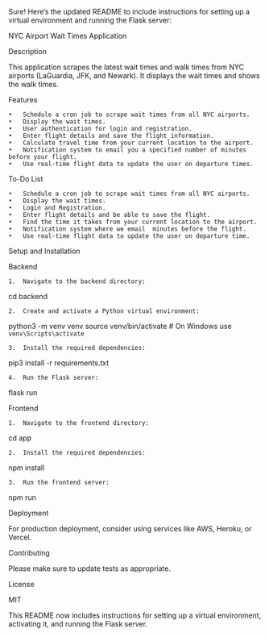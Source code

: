 Sure! Here’s the updated README to include instructions for setting up a virtual environment and running the Flask server:

NYC Airport Wait Times Application

Description

This application scrapes the latest wait times and walk times from NYC airports (LaGuardia, JFK, and Newark). It displays the wait times and shows the walk times.

Features

    •	Schedule a cron job to scrape wait times from all NYC airports.
    •	Display the wait times.
    •	User authentication for login and registration.
    •	Enter flight details and save the flight information.
    •	Calculate travel time from your current location to the airport.
    •	Notification system to email you a specified number of minutes before your flight.
    •	Use real-time flight data to update the user on departure times.

To-Do List

    •	Schedule a cron job to scrape wait times from all NYC airports.
    •	Display the wait times.
    •	Login and Registration.
    •	Enter flight details and be able to save the flight.
    •	Find the time it takes from your current location to the airport.
    •	Notification system where we email  minutes before the flight.
    •	Use real-time flight data to update the user on departure time.

Setup and Installation

Backend

    1.	Navigate to the backend directory:

cd backend

    2.	Create and activate a Python virtual environment:

python3 -m venv venv
source venv/bin/activate # On Windows use `venv\Scripts\activate`

    3.	Install the required dependencies:

pip3 install -r requirements.txt

    4.	Run the Flask server:

flask run

Frontend

    1.	Navigate to the frontend directory:

cd app

    2.	Install the required dependencies:

npm install

    3.	Run the frontend server:

npm run

Deployment

For production deployment, consider using services like AWS, Heroku, or Vercel.

Contributing

Please make sure to update tests as appropriate.

License

MIT

This README now includes instructions for setting up a virtual environment, activating it, and running the Flask server.
